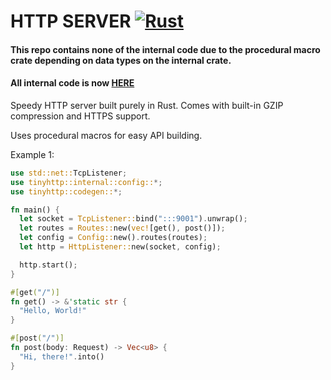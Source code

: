 # HTTP SERVER [![Rust](https://github.com/Yourlitdaddy/tinyhttp/actions/workflows/rust.yml/badge.svg?branch=main)](https://github.com/Yourlitdaddy/tinyhttp/actions/workflows/rust.yml)

#### This repo contains none of the internal code due to the procedural macro crate depending on data types on the internal crate.

#### All internal code is now [HERE](https://github.com/yourlitdaddy/tinyhttp-internal)

Speedy HTTP server built purely in Rust. Comes with built-in GZIP compression and HTTPS support.

Uses procedural macros for easy API building.



Example 1:
```rust
use std::net::TcpListener;
use tinyhttp::internal::config::*;
use tinyhttp::codegen::*;

fn main() {
  let socket = TcpListener::bind(":::9001").unwrap();
  let routes = Routes::new(vec![get(), post()]);
  let config = Config::new().routes(routes);
  let http = HttpListener::new(socket, config);

  http.start();
}

#[get("/")]
fn get() -> &'static str {
  "Hello, World!"
}

#[post("/")]
fn post(body: Request) -> Vec<u8> {
  "Hi, there!".into()
}

